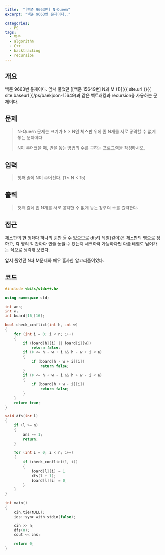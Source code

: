 ```yaml
---
title:  "[백준 9663번] N-Queen"
excerpt: "백준 9663번 문제이다.."

categories:
  - PS
tags:
  - 백준
  - algorithm
  - C++
  - backtracking
  - recursion
---
```


## 개요
백준 9663번 문제이다. 앞서 풀었던 [[백준 15649번] N과 M (1)]({{ site.url }}{{ site.baseurl }}/ps/baekjoon-15649)과 같은 백트래킹과 recursion을 사용하는 문제이다.

## 문제
> N-Queen 문제는 크기가 N × N인 체스판 위에 퀸 N개를 서로 공격할 수 없게 놓는 문제이다.
> 
> N이 주어졌을 때, 퀸을 놓는 방법의 수를 구하는 프로그램을 작성하시오.

## 입력
> 첫째 줄에 N이 주어진다. (1 ≤ N < 15)

## 출력
> 첫째 줄에 퀸 N개를 서로 공격할 수 없게 놓는 경우의 수를 출력한다.

## 접근
체스판의 한 행마다 하나의 퀸만 올 수 있으므로 dfs의 레벨(깊이)은 체스판의 행으로 정하고, 각 행의 각 칸마다 퀸을 놓을 수 있는지 체크하며 가능하다면 다음 레벨로 넘어가는 식으로 생각해 보았다.

앞서 풀었던 N과 M문제와 매우 흡사한 알고리즘이었다.

## 코드
```c++
#include <bits/stdc++.h>

using namespace std;

int ans;
int n;
int board[16][16];

bool check_conflict(int h, int w)
{
    for (int i = 0; i < n; i++)
    {
        if (board[h][i] || board[i][w])
            return false;
        if (0 <= h - w + i && h - w + i < n)
        {
            if (board[h - w + i][i])
                return false;
        }
        if (0 <= h + w - i && h + w - i < n)
        {
            if (board[h + w - i][i])
                return false;
        }
    }
    return true;
}

void dfs(int l)
{
    if (l >= n)
    {
        ans += 1;
        return;
    }
    
    for (int i = 0; i < n; i++)
    {
        if (check_conflict(l, i))
        {
            board[l][i] = 1;
            dfs(l + 1);
            board[l][i] = 0;
        }
    }
}

int main()
{
    cin.tie(NULL);
    ios::sync_with_stdio(false);

    cin >> n;
    dfs(0);
    cout << ans;

    return 0;
}
```